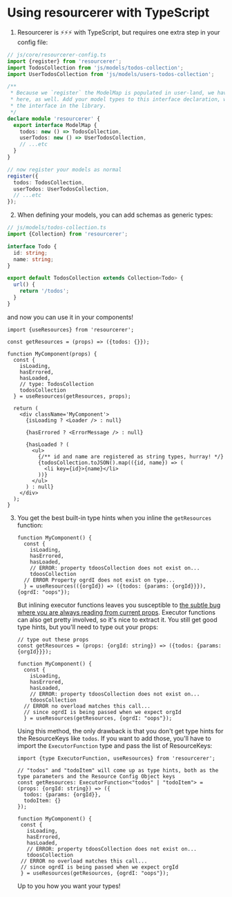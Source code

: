 # Using resourcerer with TypeScript

1. Resourcerer is ⚡⚡⚡ with TypeScript, but requires one extra step in your config file:

```ts
// js/core/resourcerer-config.ts
import {register} from 'resourcerer';
import TodosCollection from 'js/models/todos-collection';
import UserTodosCollection from 'js/models/users-todos-collection';

/**
 * Because we `register` the ModelMap is populated in user-land, we have to annotate its types
 * here, as well. Add your model types to this interface declaration, which will be merged with
 * the interface in the library.
 */
declare module 'resourcerer' {
  export interface ModelMap {
    todos: new () => TodosCollection,
    userTodos: new () => UserTodosCollection,
    // ...etc
  }
}

// now register your models as normal
register({
  todos: TodosCollection,
  userTodos: UserTodosCollection,
  // ...etc
});
```


2. When defining your models, you can add schemas as generic types:

```ts
// js/models/todos-collection.ts
import {Collection} from 'resourcerer';

interface Todo {
  id: string;
  name: string;
}

export default TodosCollection extends Collection<Todo> {
  url() {
    return '/todos';
  }
}
```

and now you can use it in your components!

```tsx
import {useResources} from 'resourcerer';

const getResources = (props) => ({todos: {}});

function MyComponent(props) {
  const {
    isLoading,
    hasErrored,
    hasLoaded,
    // type: TodosCollection
    todosCollection
  } = useResources(getResources, props);

  return (
    <div className='MyComponent'>
      {isLoading ? <Loader /> : null}

      {hasErrored ? <ErrorMessage /> : null}

      {hasLoaded ? (
        <ul>
          {/** id and name are registered as string types, hurray! */}
          {todosCollection.toJSON().map(({id, name}) => (
            <li key={id}>{name}</li>
          ))}
        </ul>
      ) : null}
    </div>
  );
}
```


3. You get the best built-in type hints when you inline the `getResources` function:

    ```tsx
    function MyComponent() {
      const {
        isLoading,
        hasErrored,
        hasLoaded,
        // ERROR: property tdoosCollection does not exist on...
        tdoosCollection
      // ERROR Property ogrdI does not exist on type...
      } = useResources(({orgId}) => ({todos: {params: {orgId}}}), {ogrdI: "oops"});
    ```

   But inlining executor functions leaves you susceptible to [the subtle bug where you are always reading from current props](https://github.com/noahgrant/resourcerer/tree/typescript?tab=readme-ov-file#differences-between-useresources-and-withresources). Executor functions can also get pretty involved, so it's nice to extract it. You still get good type hints, but you'll need to type out your props:

    ```tsx
    // type out these props
    const getResources = (props: {orgId: string}) => ({todos: {params: {orgId}}});
    
    function MyComponent() {
      const {
        isLoading,
        hasErrored,
        hasLoaded,
        // ERROR: property tdoosCollection does not exist on...
        tdoosCollection
      // ERROR no overload matches this call...
      // since ogrdI is being passed when we expect orgId
      } = useResources(getResources, {ogrdI: "oops"});
    ```

    Using this method, the only drawback is that you don't get type hints for the ResourceKeys like `todos`. If you want to add those, you'll have to import the `ExecutorFunction` type and pass the list of ResourceKeys:

     ```tsx
    import {type ExecutorFunction, useResources} from 'resourcerer';

    // "todos" and "todoItem" will come up as type hints, both as the type parameters and the Resource Config Object keys
    const getResources: ExecutorFunction<"todos" | "todoItem"> = (props: {orgId: string}) => ({
       todos: {params: {orgId}},
       todoItem: {}
    });
    
    function MyComponent() {
      const {
        isLoading,
        hasErrored,
        hasLoaded,
        // ERROR: property tdoosCollection does not exist on...
        tdoosCollection
      // ERROR no overload matches this call...
      // since ogrdI is being passed when we expect orgId
      } = useResources(getResources, {ogrdI: "oops"});
    ```

     Up to you how you want your types!
